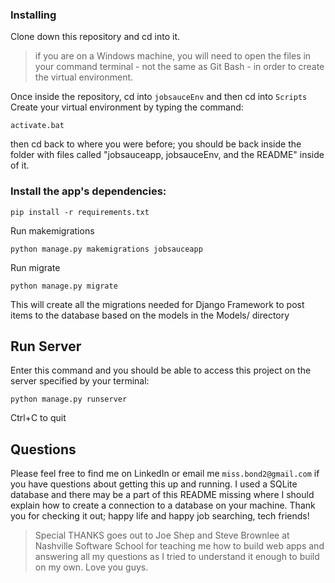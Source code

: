 ### Installing

Clone down this repository and cd into it.
>if you are on a Windows machine, you will need to open the files in your command terminal - not the same as Git Bash - in order to create the virtual environment.

Once inside the repository, cd into `jobsauceEnv` and then cd into `Scripts`
Create your virtual environment by typing the command:
```
activate.bat
```
then cd back to where you were before; you should be back inside the folder with files called "jobsauceapp, jobsauceEnv, and the README" inside of it.

### Install the app's dependencies:
```
pip install -r requirements.txt
```
Run makemigrations
```
python manage.py makemigrations jobsauceapp
```
Run migrate
```
python manage.py migrate
```
This will create all the migrations needed for Django Framework to post items to the database based on the models in the Models/ directory

## Run Server
Enter this command and you should be able to access this project on the server specified by your terminal:
```
python manage.py runserver
```
Ctrl+C to quit

## Questions
Please feel free to find me on LinkedIn or email me `miss.bond2@gmail.com` if you have questions about getting this up and running. I used a SQLite database and there may be a part of this README missing where I should explain how to create a connection to a database on your machine.
Thank you for checking it out; happy life and happy job searching, tech friends!

>Special THANKS goes out to Joe Shep and Steve Brownlee at Nashville Software School for teaching me how to build web apps and answering all my questions as I tried to understand it enough to build on my own. Love you guys.